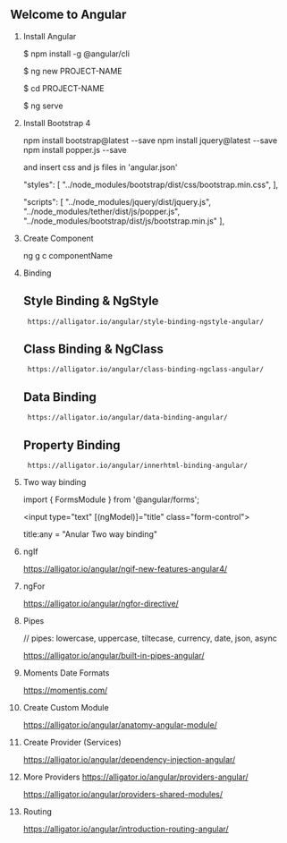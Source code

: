 Welcome to Angular
------------------

1. Install Angular

    $ npm install -g @angular/cli

    $ ng new PROJECT-NAME

    $ cd PROJECT-NAME

    $ ng serve

2. Install Bootstrap 4

    npm install bootstrap@latest --save
    npm install jquery@latest --save
    npm install popper.js --save


    and insert css and js files in 'angular.json'

    "styles": [
        "../node_modules/bootstrap/dist/css/bootstrap.min.css",
    ],

    "scripts": [
        "../node_modules/jquery/dist/jquery.js",
        "../node_modules/tether/dist/js/popper.js",
        "../node_modules/bootstrap/dist/js/bootstrap.min.js"
    ],



3. Create Component

    ng g c componentName


4. Binding

    Style Binding & NgStyle
    -----------------------
        https://alligator.io/angular/style-binding-ngstyle-angular/

    Class Binding & NgClass
    -----------------------
        https://alligator.io/angular/class-binding-ngclass-angular/

    Data Binding
    ------------
        https://alligator.io/angular/data-binding-angular/

    Property Binding
    ----------------
        https://alligator.io/angular/innerhtml-binding-angular/



5. Two way binding

    import { FormsModule } from '@angular/forms';

     <input type="text" [(ngModel)]="title" class="form-control">


     title:any = "Anular Two way binding"

6. ngIf

    https://alligator.io/angular/ngif-new-features-angular4/


7. ngFor

    https://alligator.io/angular/ngfor-directive/

8. Pipes

    // pipes: lowercase, uppercase, tiltecase, currency, date, json, async

    https://alligator.io/angular/built-in-pipes-angular/


9. Moments Date Formats

    https://momentjs.com/


10. Create Custom Module

    https://alligator.io/angular/anatomy-angular-module/


11. Create Provider (Services)

    https://alligator.io/angular/dependency-injection-angular/


12. More Providers
    https://alligator.io/angular/providers-angular/
    
    https://alligator.io/angular/providers-shared-modules/

13. Routing

    https://alligator.io/angular/introduction-routing-angular/
    